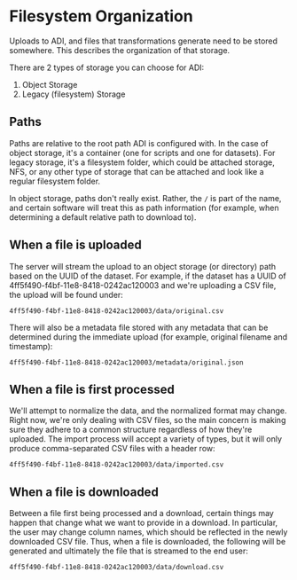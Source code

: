 # Filesystem Organization

Uploads to ADI, and files that transformations generate need to be stored somewhere. This describes the organization of that storage.

There are 2 types of storage you can choose for ADI:

1. Object Storage
2. Legacy (filesystem) Storage

## Paths

Paths are relative to the root path ADI is configured with. In the case of object storage, it's a container (one for scripts and one for datasets). For legacy storage, it's a filesystem folder, which could be attached storage, NFS, or any other type of storage that can be attached and look like a regular filesystem folder.

In object storage, paths don't really exist. Rather, the `/` is part of the name, and certain software will treat this as path information (for example, when determining a default relative path to download to).

## When a file is uploaded

The server will stream the upload to an object storage (or directory) path based on the UUID of the dataset. For example, if the dataset has a UUID of 4ff5f490-f4bf-11e8-8418-0242ac120003 and we're uploading a CSV file, the upload will be found under:

`4ff5f490-f4bf-11e8-8418-0242ac120003/data/original.csv`

There will also be a metadata file stored with any metadata that can be determined during the immediate upload (for example, original filename and timestamp):

`4ff5f490-f4bf-11e8-8418-0242ac120003/metadata/original.json`

## When a file is first processed

We'll attempt to normalize the data, and the normalized format may change. Right now, we're only dealing with CSV files, so the main concern is making sure they adhere to a common structure regardless of how they're uploaded. The import process will accept a variety of types, but it will only produce comma-separated CSV files with a header row:

`4ff5f490-f4bf-11e8-8418-0242ac120003/data/imported.csv`

## When a file is downloaded

Between a file first being processed and a download, certain things may happen that change what we want to provide in a download. In particular, the user may change column names, which should be reflected in the newly downloaded CSV file. Thus, when a file is downloaded, the following will be generated and ultimately the file that is streamed to the end user:

`4ff5f490-f4bf-11e8-8418-0242ac120003/data/download.csv`

